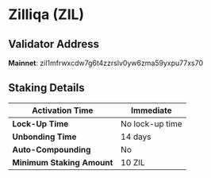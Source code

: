 # Zilliqa (ZIL)

## **Validator Address**

**Mainnet**: zil1mfrwxcdw7g6t4zzrslv0yw6zma59yxpu77xs70

## Staking Details

| **Activation Time**        | Immediate       |
| -------------------------- | --------------- |
| **Lock-Up Time**           | No lock-up time |
| **Unbonding Time**         | 14 days         |
| **Auto-Compounding**       | No              |
| **Minimum Staking Amount** | 10 ZIL          |

